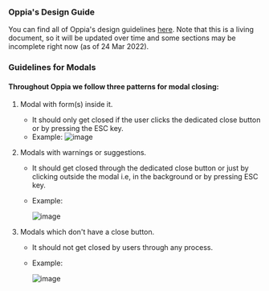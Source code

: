 ### Oppia's Design Guide

You can find all of Oppia's design guidelines [here](https://xd.adobe.com/view/e54eaf14-243c-4cf4-8b9e-d8ff8c6933cc-b01d/grid/). Note that this is a living document, so it will be updated over time and some sections may be incomplete right now (as of 24 Mar 2022).


### Guidelines for Modals
#### Throughout Oppia we follow three patterns for modal closing:
1. Modal with form(s) inside it.
     - It should only get closed if the user clicks the dedicated close button or by pressing the ESC key.
     - Example: 
         ![image](https://user-images.githubusercontent.com/16653571/52317691-164f7100-29e7-11e9-8da3-7a512e227183.png)

2. Modals with warnings or suggestions.
     - It should get closed through the dedicated close button or just by clicking outside the modal i.e, in the background or by pressing ESC key.
     - Example: 

        ![image](https://user-images.githubusercontent.com/16653571/52317811-983f9a00-29e7-11e9-9422-bbc56d7aa4e6.png)

3. Modals which don't have a close button.
     - It should not get closed by users through any process.
     - Example: 

        ![image](https://user-images.githubusercontent.com/16653571/52318097-dbe6d380-29e8-11e9-95d7-b2ebea58362a.png)